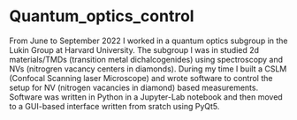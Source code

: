 # Quantum_optics_control

From June to September 2022 I worked in a quantum optics subgroup in the Lukin Group at Harvard University. The subgroup I was in studied 2d materials/TMDs (transition metal dichalcogenides) using spectroscopy and NVs (nitrogren vacancy centers in diamonds). During my time I built a CSLM (Confocal Scanning laser Microscope) and wrote software to control the setup for NV (nitrogen vacancies in diamond) based measurements. Software was written in Python in a Jupyter-Lab notebook and then moved to a GUI-based interface written from sratch using PyQt5.
